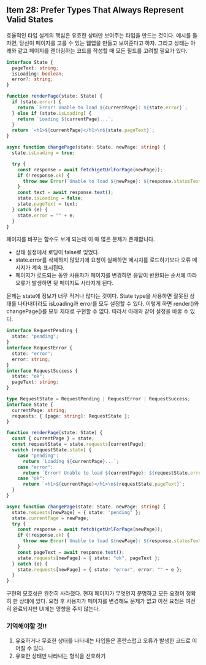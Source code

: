 ## Item 28: Prefer Types That Always Represent Valid States

효율적인 타입 설계의 핵심은 유효한 상태만 보여주는 타입을 만드는 것이다. 예시를 들자면, 당신이 페이지를 고를 수 있는 웹앱을 만들고 보여준다고 하자. 그리고 상태는 아래와 같고 페이지를 렌더링하는 코드를 작성할 때 모든 필드를 고려할 필요가 있다.

```typescript
interface State {
  pageText: string;
  isLoading: boolean;
  error?: string;
}

function renderPage(state: State) {
  if (state.error) {
    return `Error! Unable to load ${currentPage}: ${state.error}`;
  } else if (state.isLoading) {
    return `Loading ${currentPage}...`;
  }
  return `<h1>${currentPage}</h1>\n${state.pageText}`;
}

async function changePage(state: State, newPage: string) {
  state.isLoading = true;

  try {
    const response = await fetch(getUrlForPage(newPage));
    if (!response.ok) {
      throw new Error(`Unable to load ${newPage}: ${response.statusText}`);
    }
    const text = await response.text();
    state.isLoading = false;
    state.pageText = text;
  } catch (e) {
    state.error = "" + e;
  }
}
```

페이지를 바꾸는 함수도 보게 되는데 이 때 많은 문제가 존재합니다.

- 상태 설정에서 로딩이 false로 잊었다.
- state.error를 삭제하지 않았기에 요청이 실패하면 메시지를 로드하기보다 오류 메시지가 계속 표시된다.
- 페이지가 로드되는 동안 사용자가 페이지를 변경하면 응답이 반환되는 순서에 따라 오류가 발생하면 뒷 페이지도 사라지게 된다.

문제는 state에 정보가 너무 적거나 많다는 것이다. State type을 사용하면 잘못된 상태를 나타내더라도 isLoading과 error를 모두 설정할 수 있다. 이렇게 하면 render()와 changePage()를 모두 제대로 구현할 수 없다. 따라서 아래와 같이 설정을 바꿀 수 있다.

```typescript
interface RequestPending {
  state: "pending";
}
interface RequestError {
  state: "error";
  error: string;
}
interface RequestSuccess {
  state: "ok";
  pageText: string;
}

type RequestState = RequestPending | RequestError | RequestSuccess;
interface State {
  currentPage: string;
  requests: { [page: string]: RequestState };
}

function renderPage(state: State) {
  const { currentPage } = state;
  const requestState = state.requests[currentPage];
  switch (requestState.state) {
    case "pending":
      return `Loading ${currentPage}...`;
    case "error":
      return `Error! Unable to load ${currentPage}: ${requestState.error}`;
    case "ok":
      return `<h1>${currentPage}</h1>\n${requestState.pageText}`;
  }
}

async function changePage(state: State, newPage: string) {
  state.requests[newPage] = { state: "pending" };
  state.currentPage = newPage;
  try {
    const response = await fetch(getUrlForPage(newPage));
    if (!response.ok) {
      throw new Error(`Unable to load ${newPage}: ${response.statusText}`);
    }
    const pageText = await response.text();
    state.requests[newPage] = { state: "ok", pageText };
  } catch (e) {
    state.requests[newPage] = { state: "error", error: "" + e };
  }
}
```

구현의 모호성은 완전히 사라졌다. 현재 페이지가 무엇인지 분명하고 모든 요청이 정확히 한 상태에 있다. 요청 후 사용자가 페이지를 변경해도 문제가 없고 이전 요청은 여전히 완료되지만 UI에는 영향을 주지 않는다.

### 기억해야할 것!!

1. 유효하거나 무효한 상태를 나타내는 타입들은 혼란스럽고 오류가 발생한 코드로 이어질 수 있다.
2. 유효한 상태만 나타내는 형식을 선호하기
